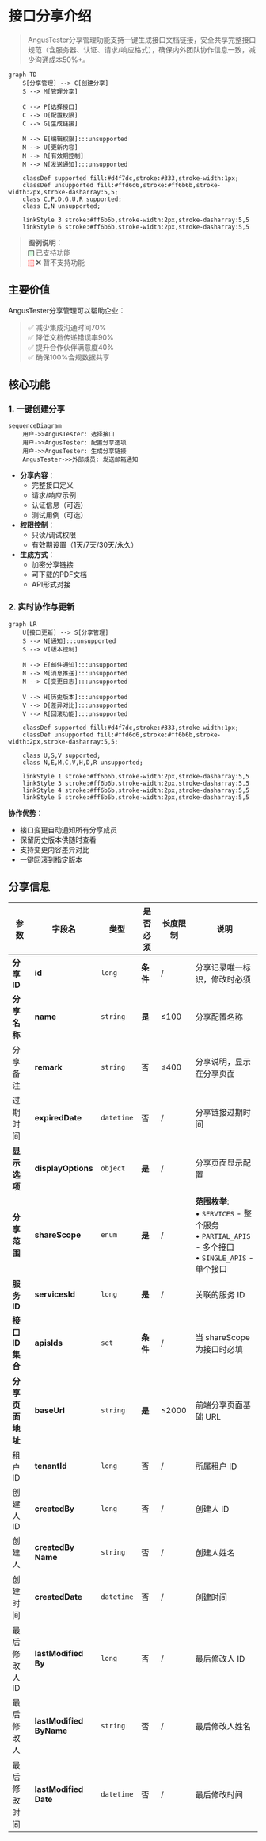 # 接口分享介绍

> AngusTester分享管理功能支持一键生成接口文档链接，安全共享完整接口规范（含服务器、认证、请求/响应格式），确保内外团队协作信息一致，减少沟通成本50%+。

```mermaid
graph TD
    S[分享管理] --> C[创建分享]
    S --> M[管理分享]
    
    C --> P[选择接口]
    C --> D[配置权限]
    C --> G[生成链接]
    
    M --> E[编辑权限]:::unsupported
    M --> U[更新内容]
    M --> R[有效期控制]
    M --> N[发送通知]:::unsupported
    
    classDef supported fill:#d4f7dc,stroke:#333,stroke-width:1px;
    classDef unsupported fill:#ffd6d6,stroke:#ff6b6b,stroke-width:2px,stroke-dasharray:5,5;
    class C,P,D,G,U,R supported;
    class E,N unsupported;
    
    linkStyle 3 stroke:#ff6b6b,stroke-width:2px,stroke-dasharray:5,5
    linkStyle 6 stroke:#ff6b6b,stroke-width:2px,stroke-dasharray:5,5
```

> **图例说明**：  
> <span style="display:inline-block; width:10px;height:10px;background:#d4f7dc;border:1px solid #333;vertical-align:middle"></span> 已支持功能  
> <span style="display:inline-block; width:10px;height:10px;background:#ffd6d6;border:1px dashed #ff6b6b;vertical-align:middle"></span> ❌ 暂不支持功能

## 主要价值

AngusTester分享管理可以帮助企业：
> ✅ 减少集成沟通时间70%  
> ✅ 降低文档传递错误率90%  
> ✅ 提升合作伙伴满意度40%  
> ✅ 确保100%合规数据共享

## 核心功能

### 1. 一键创建分享
```mermaid
sequenceDiagram
    用户->>AngusTester: 选择接口
    用户->>AngusTester: 配置分享选项
    用户->>AngusTester: 生成分享链接
    AngusTester->>外部成员: 发送邮箱通知
```

- **分享内容**：
    - 完整接口定义
    - 请求/响应示例
    - 认证信息（可选）
    - 测试用例（可选）
- **权限控制**：
    - 只读/调试权限
    - 有效期设置（1天/7天/30天/永久）
- **生成方式**：
    - 加密分享链接
    - 可下载的PDF文档
    - API形式对接

### 2. 实时协作与更新
```mermaid
graph LR
    U[接口更新] --> S[分享管理]
    S --> N[通知]:::unsupported
    S --> V[版本控制]
    
    N --> E[邮件通知]:::unsupported
    N --> M[消息推送]:::unsupported
    N --> C[变更日志]:::unsupported
    
    V --> H[历史版本]:::unsupported
    V --> D[差异对比]:::unsupported
    V --> R[回滚功能]:::unsupported
    
    classDef supported fill:#d4f7dc,stroke:#333,stroke-width:1px;
    classDef unsupported fill:#ffd6d6,stroke:#ff6b6b,stroke-width:2px,stroke-dasharray:5,5;
    
    class U,S,V supported;
    class N,E,M,C,V,H,D,R unsupported;
    
    linkStyle 1 stroke:#ff6b6b,stroke-width:2px,stroke-dasharray:5,5
    linkStyle 3 stroke:#ff6b6b,stroke-width:2px,stroke-dasharray:5,5
    linkStyle 4 stroke:#ff6b6b,stroke-width:2px,stroke-dasharray:5,5
    linkStyle 5 stroke:#ff6b6b,stroke-width:2px,stroke-dasharray:5,5
```

**协作优势**：
- 接口变更自动通知所有分享成员
- 保留历史版本供随时查看
- 支持变更内容差异对比
- 一键回滚到指定版本

## 分享信息

| 参数                | 字段名                   | 类型         | 是否必须 | 长度限制 | 说明                                                                                    |
| ------------------- | ------------------------ | ------------ | -------- | -------- |---------------------------------------------------------------------------------------|
| **分享 ID**         | **id**                   | `long`       | **条件** | /        | 分享记录唯一标识，修改时必须                                                                        |
| **分享名称**        | **name**                 | `string`     | **是**   | ≤100     | 分享配置名称                                                                                |
| 分享备注        | **remark**               | `string`     | 否       | ≤400     | 分享说明，显示在分享页面                                                                          |
| 过期时间        | **expiredDate**          | `datetime`   | 否       | /        | 分享链接过期时间                                                                              |
| **显示选项**        | **displayOptions**       | `object`     | **是**   | /        | 分享页面显示配置                                                                              |
| **分享范围**        | **shareScope**           | `enum`       | **是**   | /        | **范围枚举**:<br>• `SERVICES` - 整个服务<br>• `PARTIAL_APIS` - 多个接口<br>• `SINGLE_APIS` - 单个接口 |
| **服务 ID**         | **servicesId**           | `long`       | **是**   | /        | 关联的服务 ID                                                                              |
| **接口 ID 集合**    | **apisIds**              | `set`        | **条件** | /        | 当 shareScope 为接口时必填                                                                   |
| **分享页面地址**    | **baseUrl**              | `string`     | **是**   | ≤2000    | 前端分享页面基础 URL                                                                          |
| 租户 ID      | **tenantId**                    | `long`               | 否       | /        | 所属租户 ID                                                                                                 |
| 创建人 ID       | **createdBy**            | `long`       | 否       | /        | 创建人 ID                                                                                |
| 创建人          | **createdBy<br/>Name**        | `string`     | 否       | /        | 创建人姓名                                                                                 |
| 创建时间        | **createdDate**          | `datetime`   | 否       | /        | 创建时间                                                                                  |
| 最后修改人 ID   | **lastModified<br/>By**       | `long`       | 否       | /        | 最后修改人 ID                                                                              |
| 最后修改人      | **lastModified<br/>ByName**   | `string`     | 否       | /        | 最后修改人姓名                                                                               |
| 最后修改时间   | **lastModified<br/>Date**     | `datetime`   | 否       | /        | 最后修改时间                                                                                |
